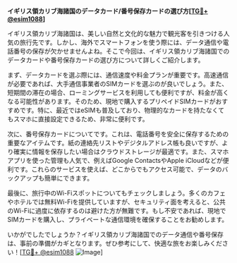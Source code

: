 **イギリス領カリブ海諸国のデータカード/番号保存カードの選び方[[TG💪+ @esim1088](https://t.me/s/esim1088)]**

イギリス領カリブ海諸国は、美しい自然と文化的な魅力で観光客を引きつける人気の旅行先です。しかし、海外でスマートフォンを使う際には、データ通信や電話番号の保存が欠かせませんよね。そこで今回は、イギリス領カリブ海諸国でのデータカードや番号保存カードの選び方について詳しくご紹介します。

まず、データカードを選ぶ際には、通信速度や料金プランが重要です。高速通信が必要であれば、大手通信事業者のSIMカードを選ぶのが良いでしょう。また、短期間の滞在の場合、ローミングサービスを利用しても便利ですが、料金が高くなる可能性があります。そのため、現地で購入するプリペイドSIMカードがおすすめです。特に、最近ではeSIMも普及しており、物理的なカードを持たなくてもスマホに直接設定できるため、非常に便利です。

次に、番号保存カードについてです。これは、電話番号を安全に保存するための重要なアイテムです。紙の連絡先リストやデジタルアドレス帳も良いですが、より確実に情報を保存したい場合はクラウドストレージが最適です。また、スマホアプリを使った管理も人気で、例えばGoogle ContactsやApple iCloudなどが便利です。これらのサービスを使えば、どこからでもアクセス可能で、データのバックアップも簡単にできます。

最後に、旅行中のWi-Fiスポットについてもチェックしましょう。多くのカフェやホテルでは無料Wi-Fiを提供していますが、セキュリティ面を考えると、公共のWi-Fiに過度に依存するのは避けた方が無難です。もし不安であれば、現地でSIMカードを購入し、プライベートな通信環境を確保することをお勧めします。

いかがでしたでしょうか？イギリス領カリブ海諸国でのデータ通信や番号保存は、事前の準備がカギとなります。ぜひ参考にして、快適な旅をお楽しみください！[[TG💪+ @esim1088](https://t.me/s/esim1088) ![Image](https://i.postimg.cc/Y0z9fWf4/image.png)]